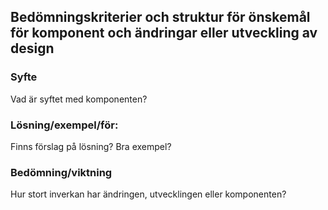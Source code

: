 ## Bedömningskriterier och struktur för önskemål för komponent och ändringar eller utveckling av design

### Syfte 
Vad är syftet med komponenten?

### Lösning/exempel/för: 
Finns förslag på lösning? Bra exempel?

### Bedömning/viktning
Hur stort inverkan har ändringen, utvecklingen eller komponenten?
